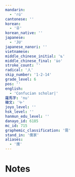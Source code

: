```yaml
---
mandarin:
  - 'rú'
cantonese: ''
korean:
  - '유'
korean_native: ''
japanese:
  - 'JU'
japanese_nanori: ''
vietnamese:
middle_chinese_initial: 'ȵ'
middle_chinese_final: 'ɨo'
stroke_count: ''
radical: '人'
skip_number: '1-2-14'
grade_level: 6
pos: ''
english:
  - 'Confucian scholar|'
羅馬字: 'nu'
韓文: '누'
joyo_level: ''
hsk_level: ''
hanmun_edu_level: ''
danayo_id: 6185
mc_id: 715
graphemic_classification: '需'
stand_in: '儒家'
aliases:
  - '孺'
---
```


# Notes
